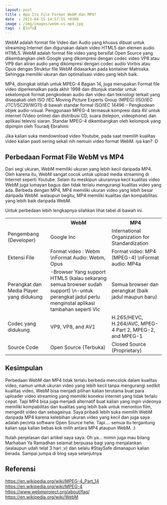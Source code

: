 ```yaml
---
layout: post
title : Apa Itu File Format WebM dan MP4?
date  : 2021-04-15 14:57:55 +0300
image : /img/images/webm-vs-mp4.jpg
tags  : [Info]
---
```


WebM adalah format file Video dan Audio yang khusus dibuat untuk streaming Internet dan digunakan dalam video HTML5 dan elemen audio HTML5. WebM adalah format file video yang bersifat Open Source yang dikembangkan oleh Google yang dikompresi dengan codec video VP8 atau VP9 dan aliran audio yang dikompresi dengan codec audio Vorbis atau Opus dengan Struktur file WebM didasarkan pada kontainer Matroska. Sehingga memiliki ukuran dan optimalisasi video yang lebih baik.

MP4, disingkat istilah untuk MPEG-4 Bagian 14, juga merupakan Format file video diperkenalkan pada akhir 1998 dan ditunjuk standar untuk sekelompok format pengkodean audio dan video dan teknologi terkait yang disepakati oleh ISO /IEC Moving Picture Experts Group (MPEG) (ISO/IEC JTC1/SC29/WG11) di bawah standar formal ISO/IEC 14496 – Pengkodean objek audio-visual. Penggunaan MPEG-4 termasuk kompresi data AV untuk internet (Video online) dan distribusi CD, suara (telepon, videophone) dan aplikasi televisi siaran. Standar MPEG-4 dikembangkan oleh kelompok yang dipimpin oleh Touradj Ebrahimi

Jika kalian suka mendownload video Youtube, pada saat memilih kualitas video kalian pasti sering sekali nih nemuin video format WebM. iya kan? :D


## Perbedaan Format File WebM vs MP4

Dari segi ukuran, WebM memiliki ukuran yang lebih kecil daripada MP4. Oleh karena itu, WebM sangat cocok untuk upload media streaming di Internet seperti Youtube. Selain itu meskipun ukurannya kecil kualitas video WebM juga lumayan bagus dan tidak terlalu mengurangi kualitas video yang ada. Berbeda dengan MP4, MP4 memiliki ukuran video yang lebih besar daripada WebM. walaupun begitu, MP4 memiliki kualitas dan kompabilitas yang lebih baik daripada WebM.

Untuk perbedaan lebih lengkapnya silahkan lihat tabel di bawah ini.

<div class="table-container">
  <table>
    <tr><th> </th><th>WebM</th><th>MP4</th>
    <tr><td>Pengembang (Developer)</td><td>Google Inc</td><td>International Organization for Standardization</td>
    <tr><td>Ektensi File</td><td>Format video : Webm \nFormat Audio: Webm, Opus</td><td>Format video: MP4 (MPEG-4) \nFormat audio: MP4a</td>
    <tr><td>Perangkat dan Media Player yang didukung</td><td>-Browser Yang support HTML5 (kalau sekarang semua browser sudah support) \n-untuk perangkat jadul perlu menginstal aplikasi tambahan seperti Vlc</td><td>Semua browser dan perangkat (baik jadul maupun baru)</td>
    <tr><td>Codec yang didukung</td><td>VP9, VP8, and AV1</td><td>H.265/HEVC, H.264/AVC, MPEG-4 Part 2, MPEG-2, and MPEG-1</td>
    <tr><td>Source Code</td><td>Open Source (Terbuka)</td><td>Closed Source (Proprietary)</td>
  </table>
</div>

## Kesimpulan 

Perbedaan WebM dan MP4 tidak terlalu berbeda mencolok dalam kualitas video, namun untuk ukuran video yang lebih kecil tanpa mengurangi sedikit kualitas video, WebM bisa menjadi pilihan kalian terutama buat para uploader video streaming yang memiliki koneksi internet yang tidak terlalu cepat. Tapi MP4 bisa juga menjadi alternatif buat kalian yang ingin videonya memiliki kompabilitas dan kualitas yang lebih baik untuk menonton film, mengedit video dan sebagainya. Saya pribadi lebih suka memilih WebM daripada MP4 karena kelebihan ukuran video yang kecil dan juga saya adalah pecinta software Open Source hehe. Tapi.... semua itu tergantung kalian saja kalian bebas kok milih antara MP4 ataupun WebM. :)

Itulah penjelasan dari artikel saya saya. Oh ya... mimin juga mau bilang Marhaban Ya Ramadhan selamat berpuasa bagi yang menjalankan (walaupun  udah telat 3 hari ;v) dan selalu #StaySafe dimanapun kalian berada. Sampai jumpa di blog saya selanjutnya.

## Referensi

https://en.wikipedia.org/wiki/MPEG-4_Part_14
https://en.wikipedia.org/wiki/MPEG-4
https://www.webmproject.org/about/faq/
https://en.wikipedia.org/wiki/WebM
